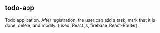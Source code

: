 ## todo-app


Todo application. After registration, the user can add a task, mark that it is done, delete, and modify. (used: React.js, firebase, React-Router).


